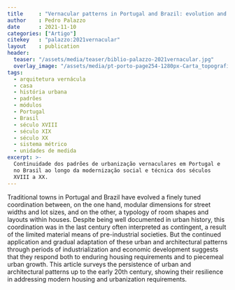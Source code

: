```yaml
---
title     : "Vernacular patterns in Portugal and Brazil: evolution and adaptations"
author    : Pedro Palazzo
date      : 2021-11-10
categories: ["Artigo"]
citekey   : "palazzo:2021vernacular"
layout    : publication
header:
  teaser: "/assets/media/teaser/biblio-palazzo-2021vernacular.jpg"
  overlay_image: "/assets/media/pt-porto-page254-1280px-Carta_topografica_da_cidade_do_Porto_1892.pdf.jpg"
tags:
  - arquitetura vernácula
  - casa
  - história urbana
  - padrões
  - módulos
  - Portugal
  - Brasil
  - século XVIII
  - século XIX
  - século XX
  - sistema métrico
  - unidades de medida
excerpt: >-
  Continuidade dos padrões de urbanização vernaculares em Portugal e
  no Brasil ao longo da modernização social e técnica dos séculos
  XVIII a XX.
---
```


Traditional towns in Portugal and Brazil have evolved a finely tuned
coordination between, on the one hand, modular dimensions for street
widths and lot sizes, and on the other, a typology of room shapes and
layouts within houses. Despite being well documented in urban history,
this coordination was in the last century often interpreted as
contingent, a result of the limited material means of pre-industrial
societies. But the continued application and gradual adaptation of these
urban and architectural patterns through periods of industrialization
and economic development suggests that they respond both to enduring
housing requirements and to piecemeal urban growth. This article surveys
the persistence of urban and architectural patterns up to the early 20th
century, showing their resilience in addressing modern housing and
urbanization requirements.

